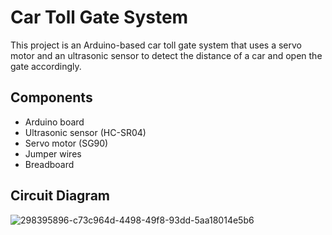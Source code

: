 # Car Toll Gate System

This project is an Arduino-based car toll gate system that uses a servo motor and an ultrasonic sensor to detect the distance of a car and open the gate accordingly.

## Components

- Arduino board
- Ultrasonic sensor (HC-SR04)
- Servo motor (SG90)
- Jumper wires
- Breadboard

## Circuit Diagram


![298395896-c73c964d-4498-49f8-93dd-5aa18014e5b6](https://github.com/user-attachments/assets/0850afaa-f2f5-45f5-a224-4887d2bc31cd)
